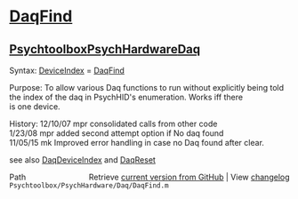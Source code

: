 # [DaqFind](DaqFind)
## [Psychtoolbox](Psychtoolbox)[PsychHardware](PsychHardware)[Daq](Daq)

Syntax: [DeviceIndex](DeviceIndex) = [DaqFind](DaqFind)  
  
Purpose: To allow various Daq functions to run without explicitly being told  
         the index of the daq in PsychHID's enumeration.  Works iff there  
         is one device.  
  
History: 12/10/07   mpr   consolidated calls from other code  
          1/23/08   mpr   added second attempt option if No daq found  
         11/05/15   mk    Improved error handling in case no Daq found after clear.  
  
see also [DaqDeviceIndex](DaqDeviceIndex) and [DaqReset](DaqReset)  




<div class="code_header" style="text-align:right;">
  <span style="float:left;">Path&nbsp;&nbsp;</span> <span class="counter">Retrieve <a href=
  "https://raw.github.com/Psychtoolbox-3/Psychtoolbox-3/beta/Psychtoolbox/PsychHardware/Daq/DaqFind.m">current version from GitHub</a> | View <a href=
  "https://github.com/Psychtoolbox-3/Psychtoolbox-3/commits/beta/Psychtoolbox/PsychHardware/Daq/DaqFind.m">changelog</a></span>
</div>
<div class="code">
  <code>Psychtoolbox/PsychHardware/Daq/DaqFind.m</code>
</div>

